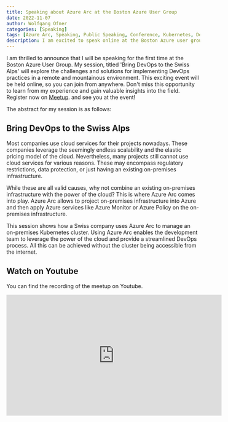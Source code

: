 ```yaml
---
title: Speaking about Azure Arc at the Boston Azure User Group
date: 2022-11-07
author: Wolfgang Ofner
categories: [Speaking]
tags: [Azure Arc, Speaking, Public Speaking, Conference, Kubernetes, DevOps, k3s]
description: I am excited to speak online at the Boston Azure user group about Azure Arc and Kubernetes.
---
```


I am thrilled to announce that I will be speaking for the first time at the Boston Azure User Group. My session, titled 'Bring DevOps to the Swiss Alps' will explore the challenges and solutions for implementing DevOps practices in a remote and mountainous environment. This exciting event will be held online, so you can join from anywhere. Don't miss this opportunity to learn from my experience and gain valuable insights into the field. Register now on <a href="https://www.meetup.com/bostonazure/events/290125013" target="_blank" rel="noopener noreferrer">Meetup</a>. and see you at the event!

The abstract for my session is as follows:

## Bring DevOps to the Swiss Alps

Most companies use cloud services for their projects nowadays. These companies leverage the seemingly endless scalability and the elastic pricing model of the cloud. Nevertheless, many projects still cannot use cloud services for various reasons. These may encompass regulatory restrictions, data protection, or just having an existing on-premises infrastructure. 

While these are all valid causes, why not combine an existing on-premises infrastructure with the power of the cloud? This is where Azure Arc comes into play. Azure Arc allows to project on-premises infrastructure into Azure and then apply Azure services like Azure Monitor or Azure Policy on the on-premises infrastructure.

This session shows how a Swiss company uses Azure Arc to manage an on-premises Kubernetes cluster. Using Azure Arc enables the development team to leverage the power of the cloud and provide a streamlined DevOps process. All this can be achieved without the cluster being accessible from the internet. 

## Watch on Youtube

You can find the recording of the meetup on Youtube.

<iframe style="margin: 0 auto; display: block;" width="560" height="315" src="https://www.youtube.com/watch?v=YcQt1svdu7I" title="YouTube video player" frameborder="0" allow="accelerometer; autoplay; clipboard-write; encrypted-media; gyroscope; picture-in-picture" allowfullscreen></iframe>